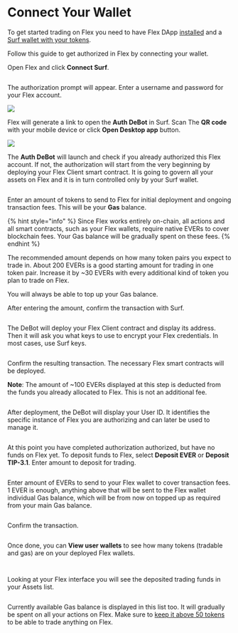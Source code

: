 # Connect Your Wallet

To get started trading on Flex you need to have Flex DApp [installed](install-flex-dapp.md) and a [Surf wallet with your tokens](get-evers.md).&#x20;

Follow this guide to get authorized in Flex by connecting your wallet.

Open Flex and click **Connect Surf**.

<figure><img src="../.gitbook/assets/002 (1).png" alt=""><figcaption></figcaption></figure>

The authorization prompt will appear. Enter a username and password for your Flex account.

![](../.gitbook/assets/001.png)

Flex will generate a link to open the **Auth DeBot** in Surf. Scan The **QR code** with your mobile device or click **Open Desktop app** button.

![](../.gitbook/assets/002.png)

The **Auth DeBot** will launch and check if you already authorized this Flex account. If not, the authorization will start from the very beginning by deploying your Flex Client smart contract. It is going to govern all your assets on Flex and it is in turn controlled  only by your Surf wallet.

<figure><img src="../.gitbook/assets/004.png" alt=""><figcaption></figcaption></figure>

Enter an amount of tokens to send to Flex for initial deployment and ongoing transaction fees. This will be your **Gas** balance.

{% hint style="info" %}
Since Flex works entirely on-chain, all actions and all smart contracts, such as your Flex wallets, require native EVERs to cover blockchain fees. Your Gas balance will be gradually spent on these fees.
{% endhint %}

The recommended amount depends on how many token pairs you expect to trade in. About 200 EVERs is a good starting amount for trading in one token pair. Increase it by \~30 EVERs with every additional kind of token you plan to trade on Flex.

You will always be able to top up your Gas balance.

After entering the amount, confirm the transaction with Surf.

<figure><img src="../.gitbook/assets/005.png" alt=""><figcaption></figcaption></figure>

The DeBot will deploy your Flex Client contract and display its address. Then it will ask you what keys to use to encrypt your Flex credentials. In most cases, use Surf keys.

<figure><img src="../.gitbook/assets/006.png" alt=""><figcaption></figcaption></figure>

Confirm the resulting transaction. The necessary Flex smart contracts will be deployed.

**Note**: The amount of \~100 EVERs displayed at this step is deducted from the funds you already allocated to Flex. This is not an additional fee.

<figure><img src="../.gitbook/assets/007.png" alt=""><figcaption></figcaption></figure>

After deployment, the DeBot will display your User ID. It identifies the specific instance of Flex you are authorizing and can later be used to manage it.

<figure><img src="../.gitbook/assets/008.png" alt=""><figcaption></figcaption></figure>

At this point you have completed authorization authorized, but have no funds on Flex yet. To deposit funds to Flex, select **Deposit EVER** or **Deposit TIP-3.1**. Enter amount to deposit for trading.

<figure><img src="../.gitbook/assets/009.png" alt=""><figcaption></figcaption></figure>

Enter amount of EVERs to send to your Flex wallet to cover transaction fees. 1 EVER is enough, anything above that will be sent to the Flex wallet individual Gas balance, which will be from now on topped up as required from your main Gas balance.&#x20;

<figure><img src="../.gitbook/assets/010.png" alt=""><figcaption></figcaption></figure>

Confirm the transaction.

<figure><img src="../.gitbook/assets/013 (1).png" alt=""><figcaption></figcaption></figure>

Once done, you can **View user wallets** to see how many tokens (tradable and gas) are on your deployed Flex wallets.

<figure><img src="../.gitbook/assets/012.png" alt=""><figcaption></figcaption></figure>

<figure><img src="../.gitbook/assets/013 (1).png" alt=""><figcaption></figcaption></figure>

Looking at your Flex interface you will see the deposited trading funds in your Assets list.

<figure><img src="../.gitbook/assets/014 (1).png" alt=""><figcaption></figcaption></figure>

Currently available Gas balance is displayed in this list too. It will gradually be spent on all your actions on Flex. Make sure to [keep it above 50 tokens](keep-up-gas-balance.md) to be able to trade anything on Flex.
